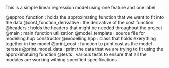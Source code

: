 This is a simple linear regression model using one feature and one label

@approx_function : holds the approximating function that we want to fit into the data
@cost_function_derivative : the derivative of the cost function
@headers : holds the headers that might be needed throughout the project
@main : main function utilization
@model_template : source file for modelling.hpp constructor
@modelling.hpp : class that holds exerything together in the model
@print_cost : function to print cost as the model iterates 
@print_model_data : print the data that we are trying to fit using the approximatuing function
@tests : various tests to ensure that all the modules are working withing specified specifications